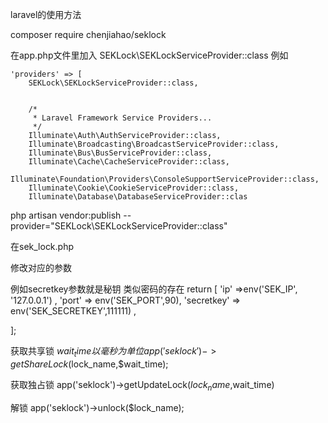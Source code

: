 laravel的使用方法

composer require chenjiahao/seklock




在app.php文件里加入  SEKLock\SEKLockServiceProvider::class
例如


    'providers' => [
        SEKLock\SEKLockServiceProvider::class,
 

        /*
         * Laravel Framework Service Providers...
         */
        Illuminate\Auth\AuthServiceProvider::class,
        Illuminate\Broadcasting\BroadcastServiceProvider::class,
        Illuminate\Bus\BusServiceProvider::class,
        Illuminate\Cache\CacheServiceProvider::class,
        Illuminate\Foundation\Providers\ConsoleSupportServiceProvider::class,
        Illuminate\Cookie\CookieServiceProvider::class,
        Illuminate\Database\DatabaseServiceProvider::clas


php artisan vendor:publish --provider="SEKLock\SEKLockServiceProvider::class"


在sek_lock.php

修改对应的参数
 
 例如secretkey参数就是秘钥 类似密码的存在
return [
     'ip' =>env('SEK_IP', '127.0.0.1') ,
     'port' => env('SEK_PORT',90),
     'secretkey' => env('SEK_SECRETKEY',111111)  ,

];


获取共享锁  $wait_time以毫秒为单位
app('seklock')->getShareLock($lock_name,$wait_time);

获取独占锁
app('seklock')->getUpdateLock($lock_name,$wait_time)


解锁
app('seklock')->unlock($lock_name);